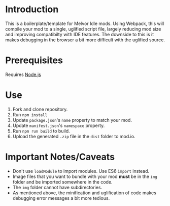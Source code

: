 # Introduction
This is a boilerplate/template for Melvor Idle mods. Using Webpack, this will compile your mod to a single, uglified script file, largely reducing mod size and improving compatibilty with IDE features. The downside to this is it makes debugging in the browser a bit more difficult with the uglified source.

# Prerequisites
Requires [Node.js](https://nodejs.org/en/)

# Use
1. Fork and clone repository.
2. Run `npm install`
3. Update `package.json`'s `name` property to match your mod.
4. Update `manifest.json`'s `namespace` property.
5. Run `npm run build` to build.
6. Upload the generated `.zip` file in the `dist` folder to mod.io.

# Important Notes/Caveats
* Don't use `loadModule` to import modules. Use ES6 `import` instead.
* Image files that you want to bundle with your mod **must** be in the `img` folder and be imported somewhere in the code.
* The `img` folder cannot have subdirectories.
* As mentioned above, the minification and uglification of code makes debugging error messages a bit more tedious.